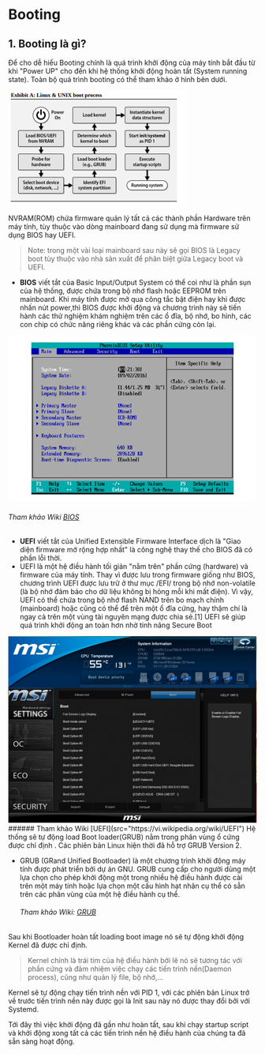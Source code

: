 # Booting

## 1. Booting là gì?

Để cho dễ hiểu Booting chính là quá trình khởi động của máy tính bắt đầu từ khi "Power UP" cho đến khi hệ thống khởi động hoàn tất (System running state). Toàn bộ quá trình booting có thể tham khảo ở hình bên dưới.

<img src="https://raw.githubusercontent.com/nyugennguyen/selfstudy/master/Linux-RoadtoLPI/Images/linux_bootprocess.png">

NVRAM(ROM) chứa firmware quản lý tất cả các thành phần Hardware trên máy tính, tùy thuộc vào dòng mainboard đang sử dụng mà firmware sử dụng BIOS hay UEFI.
  > Note: trong một vài loại mainboard sau này sẽ gọi BIOS là Legacy boot tùy thuộc vào nhà sản xuất để phân biệt giữa Legacy boot và UEFI.

  - **BIOS** viết tắt của Basic Input/Output System có thể coi như là phần sụn của hệ thống, được chứa trong bộ nhớ flash hoặc EEPROM trên mainboard. Khi máy tính được mở qua công tắc bật điện hay khi được nhấn nút power,thì BIOS được khởi động và chương trình này sẽ tiến hành các thử nghiệm khám nghiệm trên các ổ đĩa, bộ nhớ, bo hình, các con chip có chức năng riêng khác và các phần cứng còn lại.
  
  <img src="https://raw.githubusercontent.com/nyugennguyen/selfstudy/master/Linux-RoadtoLPI/Images/bios.PNG">

  ###### Tham khảo Wiki [BIOS](src="https://vi.wikipedia.org/wiki/BIOS")

  - **UEFI** viết tắt của Unified Extensible Firmware Interface dịch là "Giao diện firmware mở rộng hợp nhất" là công nghệ thay thế cho BIOS đã có phần lỗi thời.
  - UEFI là một hệ điều hành tối giản "nằm trên" phần cứng (hardware) và firmware của máy tính. Thay vì được lưu trong firmware giống như BIOS, chương trình UEFI được lưu trữ ở thư mục /EFI/ trong bộ nhớ non-volatile (là bộ nhớ đảm bảo cho dữ liệu không bị hỏng mỗi khi mất điện). Vì vậy, UEFI có thể chứa trong bộ nhớ flash NAND trên bo mạch chính (mainboard) hoặc cũng có thể để trên một ổ đĩa cứng, hay thậm chí là ngay cả trên một vùng tài nguyên mạng được chia sẻ.[1] UEFI sẽ giúp quá trình khởi động an toàn hơn nhờ tính năng Secure Boot

  <img src="https://raw.githubusercontent.com/nyugennguyen/selfstudy/master/Linux-RoadtoLPI/Images/UEFI.png">
  ###### Tham khảo Wiki [UEFI](src="https://vi.wikipedia.org/wiki/UEFI")
Hệ thống sẽ tự động load Boot loader(GRUB) nằm trong phân vùng ổ cứng được chỉ định . Các phiên bản Linux hiện thời đã hỗ trợ GRUB Version 2.
  
- GRUB (GRand Unified Bootloader) là một chương trình khởi động máy tính được phát triển bởi dự án GNU. GRUB cung cấp cho người dùng một lựa chọn cho phép khởi động một trong nhiều hệ điều hành được cài trên một máy tính hoặc lựa chọn một cấu hình hạt nhân cụ thể có sẵn trên các phân vùng của một hệ điều hành cụ thể.
  ###### Tham khảo Wiki: [GRUB](https://vi.wikipedia.org/wiki/GRUB)

Sau khi Bootloader hoàn tất loading boot image nó sẽ tự động khởi động Kernel đã được chỉ định.
 > Kernel chính là trái tim của hệ điều hành bởi lẽ nó sẽ tương tác với phần cứng và đảm nhiệm việc chạy các tiến trình nền(Daemon process), cũng như quản lý file, bộ nhớ,...

Kernel sẽ tự động chạy tiến trình nền với PID 1, với các phiên bản Linux trở về trước tiến trình nền này được gọi là Init sau này nó được thay đổi bởi với Systemd.

Tới đây thì việc khởi động đã gần như hoàn tất, sau khi chạy startup script và khởi động xong tất cả các tiến trình nền hệ điều hành của chúng ta đã sẵn sàng hoạt động.



